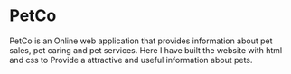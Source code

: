 # PetCo
PetCo is an Online web application that provides information about pet sales, pet caring and pet services. Here I have built the website with html and css to Provide a attractive and useful information about pets.
